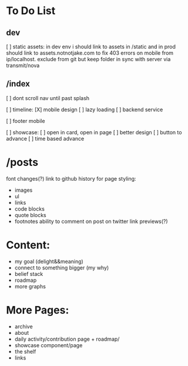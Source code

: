 # To Do List 

## dev
[ ] static assets: in dev env i should link to assets in /static and in prod should link to assets.notnotjake.com to fix 403 errors on mobile from ip/localhost. exclude from git but keep folder in sync with server via transmit/nova

## /index
[ ] dont scroll nav until past splash

[ ] timeline:
	[X] mobile design
	[ ] lazy loading
	[ ] backend service
	
[ ] footer mobile

[ ] showcase:
	[ ] open in card, open in page
	[ ] better design
	[ ] button to advance
	[ ] time based advance

# /posts
font changes(?)
link to github history for page
styling:
- images
- ul
- links
- code blocks
- quote blocks
- footnotes
ability to comment on post on twitter
link previews(?)

# Content:
- my goal (delight&&meaning)
- connect to something bigger (my why)
- belief stack
- roadmap
- more graphs

# More Pages:
- archive
- about
- daily activity/contribution page + roadmap/
- showcase component/page
- the shelf
- links
